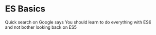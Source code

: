 # ES Basics

Quick search on Google says You should learn to do everything with ES6 and not bother looking back on ES5

